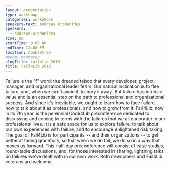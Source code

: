 ```yaml
---
layout: presentation
type: workshop
categories: workshops
speakers-text: Andreas Orphanides
speakers:
  - andreas-orphanides
time: am
startTime: 9:00 AM
endTime: 12:00 PM
location: doubletree
#room: monterey
slugTitle: fail4lib-2019
title: Fail4Lib 2019
---
```


Failure is the "f" word: the dreaded taboo that every developer, project manager, and organizational leader fears. Our natural inclination is to flee failure, and, when we can't avoid it, to bury it away. But failure has intrinsic value and is an essential step on the path to professional and organizational success. And since it's inevitable, we ought to learn how to face failure, how to talk about it as professionals, and how to grow from it. Fail4Lib, now in its 7th year, is the perennial Code4Lib preconference dedicated to discussing and coming to terms with the failures that we all encounter in our professional lives. It is a safe space for us to explore failure, to talk about our own experiences with failure, and to encourage enlightened risk taking. The goal of Fail4Lib is for participants -- and their organizations -- to get better at failing gracefully, so that when we do fail, we do so in a way that moves us forward. This half-day preconference will consist of case studies, round-table discussions, and, for those interested in sharing, lightning talks on failures we've dealt with in our own work. Both newcomers and Fail4Lib veterans are welcome.